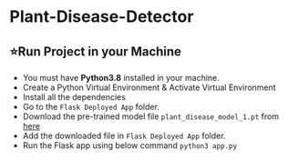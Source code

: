 # Plant-Disease-Detector

## ⭐Run Project in your Machine
* You must have **Python3.8** installed in your machine.
* Create a Python Virtual Environment & Activate Virtual Environment 
* Install all the dependencies
* Go to the `Flask Deployed App` folder.
* Download the pre-trained model file `plant_disease_model_1.pt` from [here](https://drive.google.com/drive/folders/1ewJWAiduGuld_9oGSrTuLumg9y62qS6A?usp=share_link)
* Add the downloaded file in `Flask Deployed App` folder.
* Run the Flask app using below command `python3 app.py`
